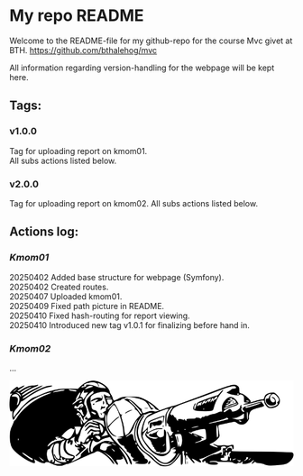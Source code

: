 # My repo README

Welcome to the README-file for my github-repo for the course Mvc givet at BTH.
https://github.com/bthalehog/mvc

All information regarding version-handling for the webpage will be kept here.

## Tags:

### v1.0.0
Tag for uploading report on kmom01.  
All subs actions listed below.  

### v2.0.0
Tag for uploading report on kmom02.
All subs actions listed below.

## Actions log:

### _Kmom01_
20250402 Added base structure for webpage (Symfony).   
20250402 Created routes.  
20250407 Uploaded kmom01.  
20250409 Fixed path picture in README.  
20250410 Fixed hash-routing for report viewing.  
20250410 Introduced new tag v1.0.1 for finalizing before hand in.  


### _Kmom02_
...  


![](./public/img/bwtailgun.png)